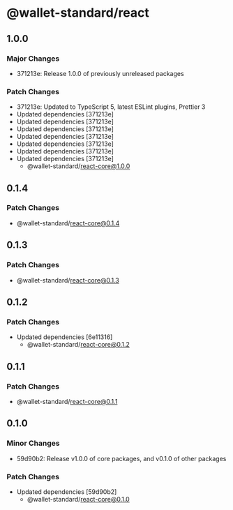 # @wallet-standard/react

## 1.0.0

### Major Changes

-   371213e: Release 1.0.0 of previously unreleased packages

### Patch Changes

-   371213e: Updated to TypeScript 5, latest ESLint plugins, Prettier 3
-   Updated dependencies [371213e]
-   Updated dependencies [371213e]
-   Updated dependencies [371213e]
-   Updated dependencies [371213e]
-   Updated dependencies [371213e]
-   Updated dependencies [371213e]
-   Updated dependencies [371213e]
    -   @wallet-standard/react-core@1.0.0

## 0.1.4

### Patch Changes

-   @wallet-standard/react-core@0.1.4

## 0.1.3

### Patch Changes

-   @wallet-standard/react-core@0.1.3

## 0.1.2

### Patch Changes

-   Updated dependencies [6e11316]
    -   @wallet-standard/react-core@0.1.2

## 0.1.1

### Patch Changes

-   @wallet-standard/react-core@0.1.1

## 0.1.0

### Minor Changes

-   59d90b2: Release v1.0.0 of core packages, and v0.1.0 of other packages

### Patch Changes

-   Updated dependencies [59d90b2]
    -   @wallet-standard/react-core@0.1.0
